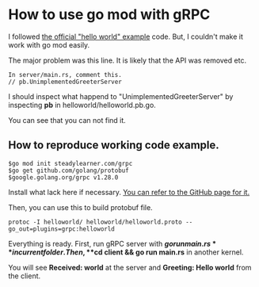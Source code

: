 # How to use go mod with gRPC 

I followed [the official "hello world" example](https://github.com/grpc/grpc-go/blob/master/examples/helloworld/greeter_server/main.go) code. But, I couldn't make it work with go mod easily.

The major problem was this line. It is likely that the API was removed etc.

```console
In server/main.rs, comment this.
// pb.UnimplementedGreeterServer
```

I should inspect what happend to "UnimplementedGreeterServer" by inspecting **pb** in helloworld/helloworld.pb.go.

You can see that you can not find it.

## How to reproduce working code example.

```console
$go mod init steadylearner.com/grpc
$go get github.com/golang/protobuf
$google.golang.org/grpc v1.28.0
```

Install what lack here if necessary. [You can refer to the GitHub page for it.](https://github.com/grpc/grpc-go)

Then, you can use this to build protobuf file.

```console
protoc -I helloworld/ helloworld/helloworld.proto --go_out=plugins=grpc:helloworld
```

Everything is ready. First, run gRPC server with **$go run main.rs** in current folder. Then, **$cd client && go run main.rs** in another kernel. 

You will see **Received: world** at the server and **Greeting: Hello world** from the client.
